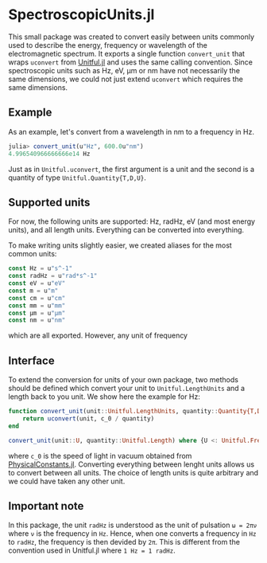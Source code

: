 # SpectroscopicUnits.jl

This small package was created to convert easily between units commonly used to describe the energy, frequency or wavelength of the electromagnetic spectrum. It exports a single function `convert_unit` that wraps `uconvert` from [Unitful.jl](https://github.com/PainterQubits/Unitful.jl) and uses the same calling convention. Since spectroscopic units such as Hz, eV, μm or nm have not necessarily the same dimensions, we could not just extend `uconvert` which requires the same dimensions.

## Example
As an example, let's convert from a wavelength in nm to a frequency in Hz.
```julia
julia> convert_unit(u"Hz", 600.0u"nm")
4.996540966666666e14 Hz
```
Just as in `Unitful.uconvert`, the first argument is a unit and the second is a quantity of type `Unitful.Quantity{T,D,U}`.

## Supported units
For now, the following units are supported: Hz, radHz, eV (and most energy units), and all length units. Everything can be converted into everything.

To make writing units slightly easier, we created aliases for the most common units:

```julia
const Hz = u"s^-1"
const radHz = u"rad*s^-1"
const eV = u"eV"
const m = u"m"
const cm = u"cm"
const mm = u"mm"
const μm = u"μm"
const nm = u"nm"
```
which are all exported. However, any unit of frequency

## Interface
To extend the conversion for units of your own package, two methods should be defined which convert your unit to `Unitful.LengthUnits` and a length back to you unit.
We show here the example for Hz:

```julia
function convert_unit(unit::Unitful.LengthUnits, quantity::Quantity{T,D,U}) where {T<:Real,D, U<:Unitful.FrequencyUnits}
    return uconvert(unit, c_0 / quantity)
end

convert_unit(unit::U, quantity::Unitful.Length) where {U <: Unitful.FrequencyUnits} = uconvert(unit, c_0 / (quantity |> m))
```
where `c_0` is the speed of light in vacuum obtained from [PhysicalConstants.jl](https://github.com/JuliaPhysics/PhysicalConstants.jl). Converting everything between lenght units allows us to convert between all units. The choice of length units is quite arbitrary and we could have taken any other unit.

## **Important note**
In this package, the unit `radHz` is understood as the unit of pulsation ``ω = 2πν`` where ``ν`` is the frequency in `Hz`. Hence, when one converts a frequency in `Hz` to  `radHz`, the frequency is then devided by `2π`. This is different from the convention used in Unitful.jl where `1 Hz = 1 radHz`.
